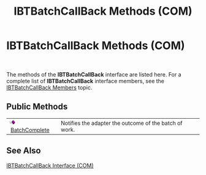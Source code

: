 ﻿---
title: IBTBatchCallBack Methods (COM)
TOCTitle: IBTBatchCallBack Methods (COM)
ms:assetid: e191e25d-93ec-4286-9440-9f03e76dfc65
ms:mtpsurl: https://msdn.microsoft.com/en-us/library/Aa561536(v=BTS.80)
ms:contentKeyID: 51532930
ms.date: 08/30/2017
mtps_version: v=BTS.80
---

# IBTBatchCallBack Methods (COM)

 

The methods of the **IBTBatchCallBack** interface are listed here. For a complete list of **IBTBatchCallBack** interface members, see the [IBTBatchCallBack Members](ibtbatchcallback-members-com.md) topic.

## Public Methods

<table>
<tbody>
<tr class="odd">
<td><img src="images/Aa562050.7398304a-180c-45ff-98a9-894581a54aa5(BTS.80).jpeg" /> <a href="ibtbatchcallback-batchcomplete-method-com.md">BatchComplete</a></td>
<td>Notifies the adapter the outcome of the batch of work.</td>
</tr>
</tbody>
</table>


## See Also

[IBTBatchCallBack Interface (COM)](ibtbatchcallback-interface-com.md)

